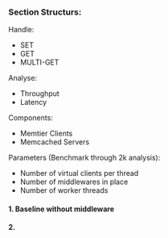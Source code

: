 ### Section Structurs:

Handle:
- SET
- GET
- MULTI-GET

Analyse:
- Throughput
- Latency

Components: 
- Memtier Clients
- Memcached Servers

Parameters (Benchmark through 2k analysis):
- Number of virtual clients per thread
- Number of middlewares in place
- Number of worker threads

#### 1. Baseline without middleware

#### 2. 